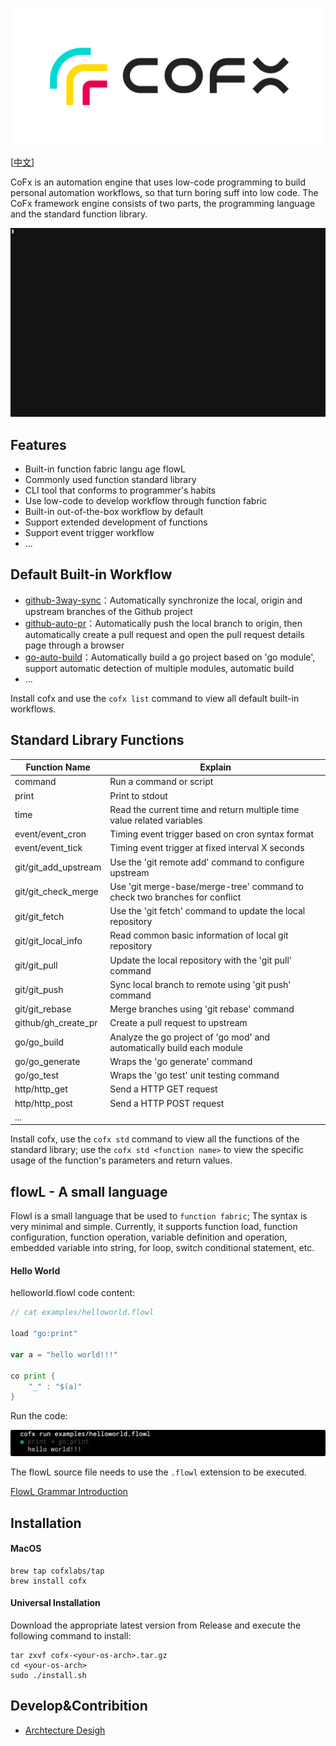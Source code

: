 ![](./docs/assets/logo.png)

[[中文](./README.zh_CN.md)]

CoFx is an automation engine that uses low-code programming to build personal automation workflows, so that turn boring suff into low code. The CoFx framework engine consists of two parts, the programming language and the standard function library.

![](./docs/assets/demo.gif)

## Features
* Built-in function fabric langu age flowL
* Commonly used function standard library
* CLI tool that conforms to programmer's habits
* Use low-code to develop workflow through function fabric
* Built-in out-of-the-box workflow by default
* Support extended development of functions
* Support event trigger workflow
* ...

## Default Built-in Workflow 
* [github-3way-sync](docs/github_3way_sync.md)：Automatically synchronize the local, origin and upstream branches of the Github project
* [github-auto-pr](docs/github_auto_pr.md)：Automatically push the local branch to origin, then automatically create a pull request and open the pull request details page through a browser
* [go-auto-build](docs/go_auto_build.md)：Automatically build a go project based on 'go module', support automatic detection of multiple modules, automatic build
* ...

Install cofx and use the `cofx list` command to view all default built-in workflows.

## Standard Library Functions

| Function Name        | Explain                                                      |
| -------------------- | ------------------------------------------------------------ |
| command              | Run a command or script                                      |
| print                | Print to stdout                                              |
| time                 | Read the current time and return multiple time value related variables |
| event/event_cron     | Timing event trigger based on cron syntax format             |
| event/event_tick     | Timing event trigger at fixed interval X seconds             |
| git/git_add_upstream | Use the 'git remote add' command to configure upstream       |
| git/git_check_merge  | Use 'git merge-base/merge-tree' command to check two branches for conflict |
| git/git_fetch        | Use the 'git fetch' command to update the local repository   |
| git/git_local_info   | Read common basic information of local git repository        |
| git/git_pull         | Update the local repository with the 'git pull' command      |
| git/git_push         | Sync local branch to remote using 'git push' command         |
| git/git_rebase       | Merge branches using 'git rebase' command                    |
| github/gh_create_pr  | Create a pull request to upstream                            |
| go/go_build          | Analyze the go project of 'go mod' and automatically build each module |
| go/go_generate       | Wraps the 'go generate' command                              |
| go/go_test           | Wraps the 'go test' unit testing command                     |
| http/http_get        | Send a HTTP GET request                                      |
| http/http_post       | Send a HTTP POST request                                     |
| ...                  |                                                              |

Install cofx, use the `cofx std` command to view all the functions of the standard library; use the `cofx std <function name>` to view the specific usage of the function's parameters and return values.

## flowL - A small language
Flowl is a small language that be used to `function fabric`; The syntax is very minimal and simple. Currently, it supports function load, function configuration, function operation, variable definition and operation, embedded variable into string, for loop, switch conditional statement, etc.

#### Hello World
helloworld.flowl code content:
```go
// cat examples/helloworld.flowl

load "go:print"

var a = "hello world!!!"

co print {
    "_" : "$(a)"
}
```

Run the code:

![](./docs/assets/hello.png)

The flowL source file needs to use the `.flowl` extension to be executed.

[FlowL Grammar Introduction](docs/flowl_guide.md)

## Installation
#### MacOS 

```
brew tap cofxlabs/tap
brew install cofx
```

#### Universal Installation
Download the appropriate latest version from Release and execute the following command to install:

```
tar zxvf cofx-<your-os-arch>.tar.gz
cd <your-os-arch>
sudo ./install.sh
```

## Develop&Contribition
* [Archtecture Desigh](docs/arch.md)
